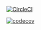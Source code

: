 [![CircleCI](https://circleci.com/gh/felixkiryowa/Challenge4React.svg?style=svg)](https://circleci.com/gh/felixkiryowa/Challenge4React)

[![codecov](https://codecov.io/gh/felixkiryowa/Challenge4React/branch/develop/graph/badge.svg)](https://codecov.io/gh/felixkiryowa/Challenge4React)